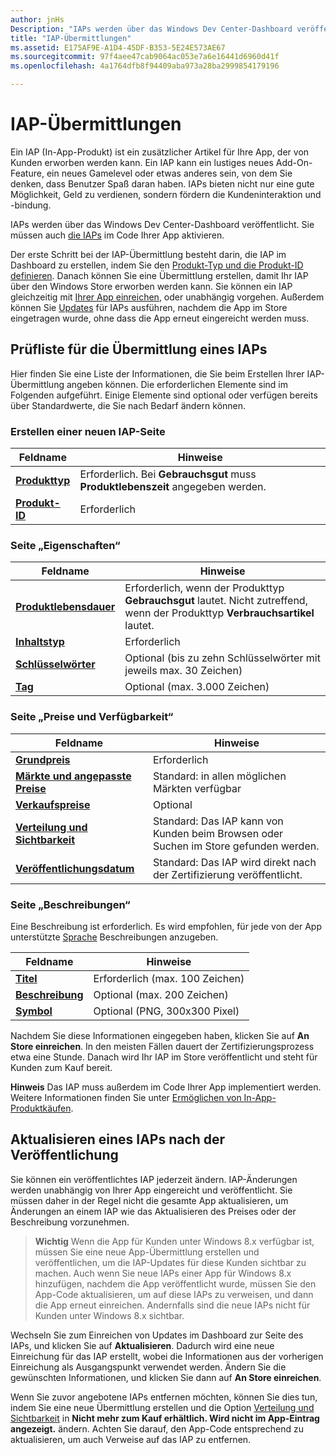 ```yaml
---
author: jnHs
Description: "IAPs werden über das Windows Dev Center-Dashboard veröffentlicht."
title: "IAP-Übermittlungen"
ms.assetid: E175AF9E-A1D4-45DF-B353-5E24E573AE67
ms.sourcegitcommit: 97f4aee47cab9064ac053e7a6e16441d6960d41f
ms.openlocfilehash: 4a1764dfb8f94409aba973a28ba2999854179196

---
```


# IAP-Übermittlungen


Ein IAP (In-App-Produkt) ist ein zusätzlicher Artikel für Ihre App, der von Kunden erworben werden kann. Ein IAP kann ein lustiges neues Add-On-Feature, ein neues Gamelevel oder etwas anderes sein, von dem Sie denken, dass Benutzer Spaß daran haben. IAPs bieten nicht nur eine gute Möglichkeit, Geld zu verdienen, sondern fördern die Kundeninteraktion und -bindung.

IAPs werden über das Windows Dev Center-Dashboard veröffentlicht. Sie müssen auch [die IAPs](../monetize/enable-in-app-product-purchases.md) im Code Ihrer App aktivieren.

Der erste Schritt bei der IAP-Übermittlung besteht darin, die IAP im Dashboard zu erstellen, indem Sie den [Produkt-Typ und die Produkt-ID definieren](set-your-iap-product-id.md). Danach können Sie eine Übermittlung erstellen, damit Ihr IAP über den Windows Store erworben werden kann. Sie können ein IAP gleichzeitig mit [Ihrer App einreichen](app-submissions.md), oder unabhängig vorgehen. Außerdem können Sie [Updates](#updating-an-iap-after-submission) für IAPs ausführen, nachdem die App im Store eingetragen wurde, ohne dass die App erneut eingereicht werden muss.

## Prüfliste für die Übermittlung eines IAPs

Hier finden Sie eine Liste der Informationen, die Sie beim Erstellen Ihrer IAP-Übermittlung angeben können. Die erforderlichen Elemente sind im Folgenden aufgeführt. Einige Elemente sind optional oder verfügen bereits über Standardwerte, die Sie nach Bedarf ändern können.

### Erstellen einer neuen IAP-Seite
| Feldname                    | Hinweise                            | 
|-------------------------------|----------------------------------|
| [**Produkttyp**](set-your-iap-product-id.md#product-type)      | Erforderlich. Bei **Gebrauchsgut** muss **Produktlebenszeit** angegeben werden. |  
| [**Produkt-ID**](set-your-iap-product-id.md#product-id)          | Erforderlich |        

### Seite „Eigenschaften“
| Feldname                    | Hinweise                              |   
|-------------------------------|------------------------------------|
| [**Produktlebensdauer**](enter-iap-properties.md#product-lifetime)  | Erforderlich, wenn der Produkttyp **Gebrauchsgut** lautet. Nicht zutreffend, wenn der Produkttyp **Verbrauchsartikel** lautet. | 
| [**Inhaltstyp**](enter-iap-properties.md#content-type)          | Erforderlich       |               
| [**Schlüsselwörter**](enter-iap-properties.md#keywords)                  | Optional (bis zu zehn Schlüsselwörter mit jeweils max. 30 Zeichen) | 
| [**Tag**](enter-iap-properties.md#tag)                               | Optional (max. 3.000 Zeichen)             | 

### Seite „Preise und Verfügbarkeit“ 
| Feldname                    | Hinweise                                       | 
|-------------------------------|---------------------------------------------|
| [**Grundpreis**](set-iap-pricing-and-availability.md#base-price)                | Erforderlich                                    | 
| [**Märkte und angepasste Preise**](set-iap-pricing-and-availability.md#markets-and-custom-prices)  | Standard: in allen möglichen Märkten verfügbar | 
| [**Verkaufspreise**](put-apps-and-iaps-on-sale.md)               | Optional                             |
| [**Verteilung und Sichtbarkeit**](set-iap-pricing-and-availability.md#distribution-and-visibility)   | Standard: Das IAP kann von Kunden beim Browsen oder Suchen im Store gefunden werden. | 
| [**Veröffentlichungsdatum**](set-iap-pricing-and-availability.md#publish-date)                | Standard: Das IAP wird direkt nach der Zertifizierung veröffentlicht. |

### Seite „Beschreibungen“
Eine Beschreibung ist erforderlich. Es wird empfohlen, für jede von der App unterstützte [Sprache](create-iap-descriptions.md#languages) Beschreibungen anzugeben.

| Feldname                    | Hinweise                                       | 
|-------------------------------|---------------------------------------------|
| [**Titel**](create-iap-descriptions.md#title)                    | Erforderlich (max. 100 Zeichen)              |
| [**Beschreibung**](create-iap-descriptions.md#description)       | Optional (max. 200 Zeichen)              |
| [**Symbol**](create-iap-descriptions.md#icon)                    | Optional (PNG, 300x300 Pixel)             | 

Nachdem Sie diese Informationen eingegeben haben, klicken Sie auf **An Store einreichen**. In den meisten Fällen dauert der Zertifizierungsprozess etwa eine Stunde. Danach wird Ihr IAP im Store veröffentlicht und steht für Kunden zum Kauf bereit.

**Hinweis** Das IAP muss außerdem im Code Ihrer App implementiert werden. Weitere Informationen finden Sie unter [Ermöglichen von In-App-Produktkäufen](../monetize/enable-in-app-product-purchases.md).


## Aktualisieren eines IAPs nach der Veröffentlichung

Sie können ein veröffentlichtes IAP jederzeit ändern. IAP-Änderungen werden unabhängig von Ihrer App eingereicht und veröffentlicht. Sie müssen daher in der Regel nicht die gesamte App aktualisieren, um Änderungen an einem IAP wie das Aktualisieren des Preises oder der Beschreibung vorzunehmen.

> **Wichtig**  Wenn die App für Kunden unter Windows 8.x verfügbar ist, müssen Sie eine neue App-Übermittlung erstellen und veröffentlichen, um die IAP-Updates für diese Kunden sichtbar zu machen. Auch wenn Sie neue IAPs einer App für Windows 8.x hinzufügen, nachdem die App veröffentlicht wurde, müssen Sie den App-Code aktualisieren, um auf diese IAPs zu verweisen, und dann die App erneut einreichen. Andernfalls sind die neue IAPs nicht für Kunden unter Windows 8.x sichtbar.

Wechseln Sie zum Einreichen von Updates im Dashboard zur Seite des IAPs, und klicken Sie auf **Aktualisieren**. Dadurch wird eine neue Einreichung für das IAP erstellt, wobei die Informationen aus der vorherigen Einreichung als Ausgangspunkt verwendet werden. Ändern Sie die gewünschten Informationen, und klicken Sie dann auf **An Store einreichen**.

Wenn Sie zuvor angebotene IAPs entfernen möchten, können Sie dies tun, indem Sie eine neue Übermittlung erstellen und die Option [Verteilung und Sichtbarkeit](set-iap-pricing-and-availability.md) in **Nicht mehr zum Kauf erhältlich. Wird nicht im App-Eintrag angezeigt.** ändern. Achten Sie darauf, den App-Code entsprechend zu aktualisieren, um auch Verweise auf das IAP zu entfernen.




<!--HONumber=Jun16_HO5-->


